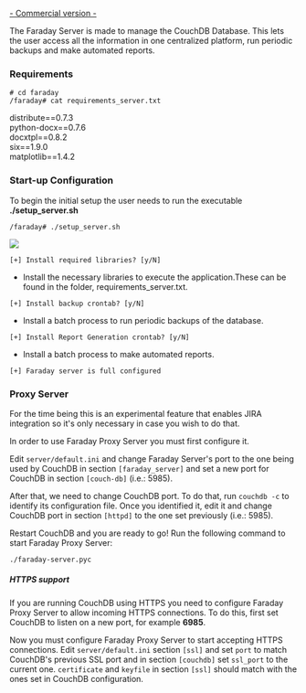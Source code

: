[- Commercial version -](https://www.faradaysec.com/#download)

The Faraday Server is made to manage the CouchDB Database. This lets the user access all the information in one centralized platform, run periodic backups and make automated reports.

### Requirements

`# cd faraday`<br>
`/faraday# cat requirements_server.txt`

distribute==0.7.3<br>
python-docx==0.7.6<br>
docxtpl==0.8.2<br>
six==1.9.0<br>
matplotlib==1.4.2<br>

### Start-up Configuration

To begin the initial setup the user needs to run the executable **./setup_server.sh**

`/faraday# ./setup_server.sh`

![](https://raw.github.com/wiki/infobyte/faraday/images/faraday_setup_libraries.png)

`[+] Install required libraries? [y/N]`

* Install the necessary libraries to execute the application.These can be found in the folder, requirements_server.txt.

`[+] Install backup crontab? [y/N]`

* Install a batch process to run periodic backups of the database.

`[+] Install Report Generation crontab? [y/N]`

* Install a batch process to make automated reports.

`[+] Faraday server is full configured`

<a name="proxy"></a>
### Proxy Server

For the time being this is an experimental feature that enables JIRA integration so it's only necessary in case you wish to do that.

In order to use Faraday Proxy Server you must first configure it.

Edit ```server/default.ini``` and change Faraday Server's port to the one being used by CouchDB in section ```[faraday_server]``` and set a new port for CouchDB in section ```[couch-db]``` (i.e.: 5985).

After that, we need to change CouchDB port. To do that, run ```couchdb -c``` to identify its configuration file. Once you identified it, edit it and change CouchDB port in section ```[httpd]``` to the one set previously (i.e.: 5985).

Restart CouchDB and you are ready to go! Run the following command to start Faraday Proxy Server:

```
./faraday-server.pyc
```

##### HTTPS support

If you are running CouchDB using HTTPS you need to configure Faraday Proxy Server to allow incoming HTTPS connections. To do this, first set CouchDB to listen on a new port, for example **6985**.

Now you must configure Faraday Proxy Server to start accepting HTTPS connections. Edit ```server/default.ini``` section ```[ssl]``` and set ```port``` to match CouchDB's previous SSL port and in section ```[couchdb]``` set ```ssl_port``` to the current one. ```certificate``` and ```keyfile``` in section ```[ssl]``` should match with the ones set in CouchDB configuration.